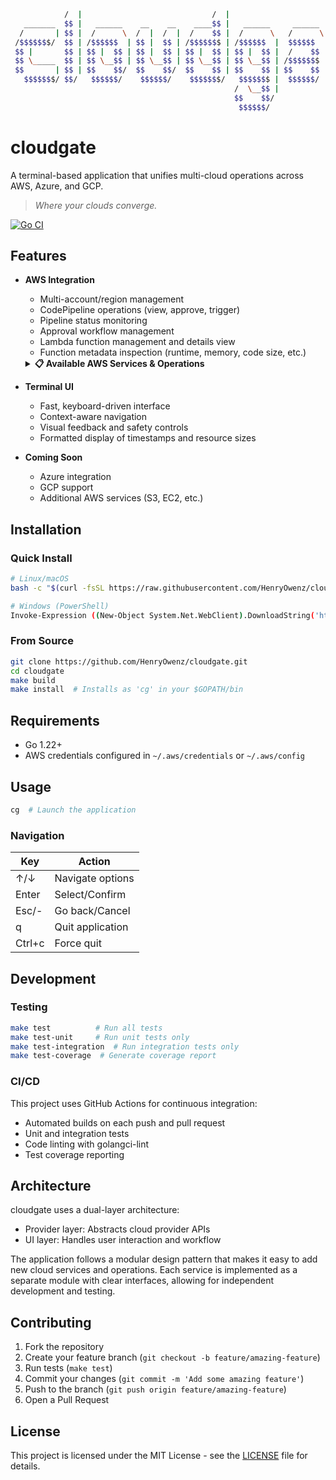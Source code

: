 ```bash             __                               __                           __               
            /  |                             /  |                         /  |              
   _______  $$ |   ______    __    __    ____$$ |   ______     ______    _$$ |_      ______  
  /       | $$ |  /      \  /  |  /  |  /    $$ |  /      \   /      \  / $$   |    /      \ 
 /$$$$$$$/  $$ | /$$$$$$  | $$ |  $$ | /$$$$$$$ | /$$$$$$  |  $$$$$$  | $$$$$$/    /$$$$$$  |
 $$ |       $$ | $$ |  $$ | $$ |  $$ | $$ |  $$ | $$ |  $$ |  /    $$ |   $$ | __  $$    $$ |
 $$ \_____  $$ | $$ \__$$ | $$ \__$$ | $$ \__$$ | $$ \__$$ | /$$$$$$$ |   $$ |/  | $$$$$$$$/ 
 $$       | $$ | $$    $$/  $$    $$/  $$    $$ | $$    $$ | $$    $$ |   $$  $$/  $$       |
   $$$$$$$/ $$/   $$$$$$/    $$$$$$/    $$$$$$$/   $$$$$$$ |  $$$$$$/     $$$$/     $$$$$$$/ 
                                                  /  \__$$ |                              
                                                  $$    $$/                               
                                                   $$$$$$/                                
```

# cloudgate

A terminal-based application that unifies multi-cloud operations across AWS, Azure, and GCP.

> *Where your clouds converge.*

[![Go CI](https://github.com/HenryOwenz/cloudgate/actions/workflows/go-ci.yml/badge.svg)](https://github.com/HenryOwenz/cloudgate/actions/workflows/go-ci.yml)

## Features

- **AWS Integration**
  - Multi-account/region management
  - CodePipeline operations (view, approve, trigger)
  - Pipeline status monitoring
  - Approval workflow management
  - Lambda function management and details view
  - Function metadata inspection (runtime, memory, code size, etc.)

  <details>
  <summary><b>📋 Available AWS Services & Operations</b></summary>
  
  | Service | Operation | Description |
  |---------|-----------|-------------|
  | **CodePipeline** | Pipeline Status | View status of all pipelines and their stages |
  | | Pipeline Approvals | List, approve, or reject pending manual approvals |
  | | Start Pipeline | Trigger pipeline execution with latest commit or specific revision |
  | **Lambda** | Function Status | View all Lambda functions with runtime and last update info |
  | | Function Details | Inspect detailed function configuration including:<br>• Memory allocation<br>• Timeout settings<br>• Code size<br>• Package type<br>• Architecture<br>• Role ARN<br>• Log group |
  
  *Operations can be performed using any configured AWS profile and region (one active profile/region at a time)*  
  *Multi-account aggregation for services will be coming in the future*
  </details>

- **Terminal UI**
  - Fast, keyboard-driven interface
  - Context-aware navigation
  - Visual feedback and safety controls
  - Formatted display of timestamps and resource sizes

- **Coming Soon**
  - Azure integration
  - GCP support
  - Additional AWS services (S3, EC2, etc.)

## Installation

### Quick Install

```bash
# Linux/macOS
bash -c "$(curl -fsSL https://raw.githubusercontent.com/HenryOwenz/cloudgate/main/scripts/install.sh)"

# Windows (PowerShell)
Invoke-Expression ((New-Object System.Net.WebClient).DownloadString('https://raw.githubusercontent.com/HenryOwenz/cloudgate/main/scripts/install.ps1'))
```

### From Source

```bash
git clone https://github.com/HenryOwenz/cloudgate.git
cd cloudgate
make build
make install  # Installs as 'cg' in your $GOPATH/bin
```

## Requirements

- Go 1.22+
- AWS credentials configured in `~/.aws/credentials` or `~/.aws/config`

## Usage

```bash
cg  # Launch the application
```

### Navigation

| Key       | Action                   |
|-----------|--------------------------|
| ↑/↓       | Navigate options         |
| Enter     | Select/Confirm           |
| Esc/-     | Go back/Cancel           |
| q         | Quit application         |
| Ctrl+c    | Force quit               |

## Development

### Testing

```bash
make test          # Run all tests
make test-unit     # Run unit tests only
make test-integration  # Run integration tests only
make test-coverage  # Generate coverage report
```

### CI/CD

This project uses GitHub Actions for continuous integration:
- Automated builds on each push and pull request
- Unit and integration tests
- Code linting with golangci-lint
- Test coverage reporting

## Architecture

cloudgate uses a dual-layer architecture:
- Provider layer: Abstracts cloud provider APIs
- UI layer: Handles user interaction and workflow

The application follows a modular design pattern that makes it easy to add new cloud services and operations. Each service is implemented as a separate module with clear interfaces, allowing for independent development and testing.

## Contributing

1. Fork the repository
2. Create your feature branch (`git checkout -b feature/amazing-feature`)
3. Run tests (`make test`)
4. Commit your changes (`git commit -m 'Add some amazing feature'`)
5. Push to the branch (`git push origin feature/amazing-feature`)
6. Open a Pull Request

## License

This project is licensed under the MIT License - see the [LICENSE](LICENSE) file for details. 
